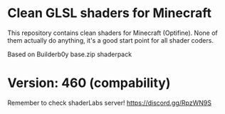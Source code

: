 Clean GLSL shaders for Minecraft
=======================================
This repository contains clean shaders
for Minecraft (Optifine). None of them 
actually do anything, it's a good start
point for all shader coders.

Based on Builderb0y base.zip shaderpack

Version: 460 (compability)
=======================================
Remember to check shaderLabs server! 
https://discord.gg/RpzWN9S

